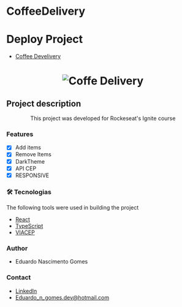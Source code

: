# CoffeeDelivery

# Deploy Project
- [Coffee Develivery](https://coffeedelivery-eduardo.netlify.app/)
 <h1 align="center">
  <img alt="Coffe Delivery" title="#NextLevelWeek" src="https://i.imgur.com/4wer0dr.png" />
</h1>

## Project description

<p align="center">This project was developed for Rockeseat's Ignite course</p>

### Features
- [x] Add items
- [x] Remove Items
- [x] DarkTheme
- [x] API CEP
- [x] RESPONSIVE

### 🛠 Tecnologias
The following tools were used in building the project

- [React](https://pt-br.reactjs.org/)
- [TypeScript](https://styled-components.com/)
- [VIACEP](https://viacep.com.br/)

### Author

- Eduardo Nascimento Gomes

### Contact

- [LinkedIn](https://www.linkedin.com/in/eduardo-gomes-220610227/)
- Eduardo_n_gomes.dev@hotmail.com
